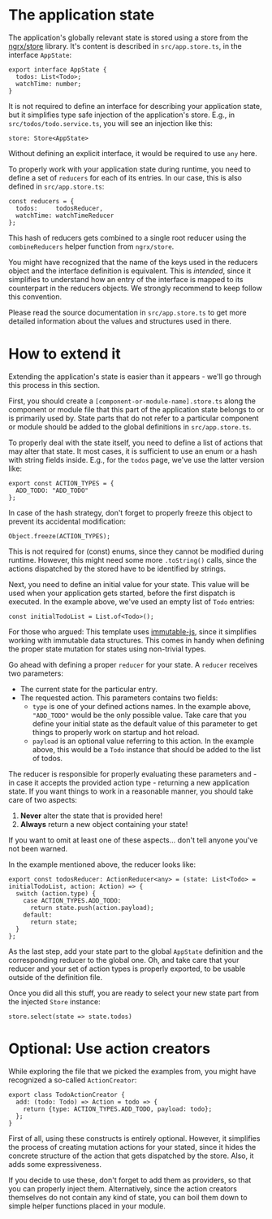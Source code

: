 # The application state
The application's globally relevant state is stored using a store from the [ngrx/store](https://github.com/ngrx/store) library. It's content is described in `src/app.store.ts`, in the interface `AppState`:

    export interface AppState {
      todos: List<Todo>;
      watchTime: number;
    }

It is not required to define an interface for describing your application state, but it simplifies type safe injection of the application's store. E.g., in `src/todos/todo.service.ts`, you will see an injection like this:
 
    store: Store<AppState> 

Without defining an explicit interface, it would be required to use `any` here.

To properly work with your application state during runtime, you need to define a set of `reducers` for each of its entries. In our case, this is also defined in `src/app.store.ts`:
  
    const reducers = {
      todos:     todosReducer,
      watchTime: watchTimeReducer
    };

This hash of reducers gets combined to a single root reducer using the `combineReducers` helper function from `ngrx/store`.
    
You might have recognized that the name of the keys used in the reducers object and the interface definition is equivalent. This is *intended*, since it simplifies to understand how an entry of the interface is mapped to its counterpart in the reducers objects. We strongly recommend to keep follow this convention.

Please read the source documentation in `src/app.store.ts` to get more detailed information about the values and structures used in there.
 
# How to extend it
Extending the application's state is easier than it appears - we'll go through this process in this section.

First, you should create a `[component-or-module-name].store.ts` along the component or module file that this part of the application state belongs to or is primarily used by. State parts that do not refer to a particular component or module should be added to the global definitions in `src/app.store.ts`. 

To properly deal with the state itself, you need to define a list of actions that may alter that state. It most cases, it is sufficient to use an enum or a hash with string fields inside. E.g., for the `todos` page, we've use the latter version like:

    export const ACTION_TYPES = {
      ADD_TODO: "ADD_TODO"
    };
    
In case of the hash strategy, don't forget to properly freeze this object to prevent its  accidental modification:

    Object.freeze(ACTION_TYPES);
    
This is not required for (const) enums, since they cannot be modified during runtime. However, this might need some more `.toString()` calls, since the actions dispatched by the stored have to be identified by strings.

Next, you need to define an initial value for your state. This value will be used when your application gets started, before the first dispatch is executed. In the example above, we've used an empty list of `Todo` entries:

    const initialTodoList = List.of<Todo>();
    
For those who argued: This template uses [immutable-js](https://facebook.github.io/immutable-js/), since it simplifies working with immutable data structures. This comes in handy when defining the proper state mutation for states using non-trivial types.

Go ahead with defining a proper `reducer` for your state. A `reducer` receives two parameters:
- The current state for the particular entry.
- The requested action. This parameters contains two fields:
  - `type` is one of your defined actions names. In the example above, `"ADD_TODO"` would be the only possible value. Take care that you define your initial state as the default value of this parameter to get things to properly work on startup and hot reload.
  - `payload` is an optional value referring to this action. In the example above, this would be a `Todo` instance that should be added to the list of todos.

The reducer is responsible for properly evaluating these parameters and - in case it accepts the provided action type - returning a new application state. If you want things to work in a reasonable manner, you should take care of two aspects:
1. **Never** alter the state that is provided here!
2. **Always** return a new object containing your state!

If you want to omit at least one of these aspects... don't tell anyone you've not been warned.

In the example mentioned above, the reducer looks like:

    export const todosReducer: ActionReducer<any> = (state: List<Todo> = initialTodoList, action: Action) => {
      switch (action.type) {
        case ACTION_TYPES.ADD_TODO:
          return state.push(action.payload);
        default:
          return state;
      }
    }; 
 
As the last step, add your state part to the global `AppState` definition and the corresponding reducer to the global one. Oh, and take care that your reducer and your set of action types is properly exported, to be usable outside of the definition file.

Once you did all this stuff, you are ready to select your new state part from the injected `Store` instance:

    store.select(state => state.todos)

# Optional: Use action creators

While exploring the file that we picked the examples from, you might have recognized a so-called `ActionCreator`:

    export class TodoActionCreator {
      add: (todo: Todo) => Action = todo => {
        return {type: ACTION_TYPES.ADD_TODO, payload: todo};
      };
    }
    
First of all, using these constructs is entirely optional. However, it simplifies the process of creating mutation actions for your stated, since it hides the concrete structure of the action that gets dispatched by the store. Also, it adds some expressiveness.

If you decide to use these, don't forget to add them as providers, so that you can properly inject them. Alternatively, since the action creators themselves do not contain any kind of state, you can boil them down to simple helper functions placed in your module.